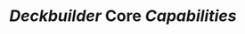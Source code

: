 ---
layout: Four Columns
title: "***Deckbuilder*** **Core** *Capabilities*"
content_col1: |
  **Content Intelligence**
  • *Semantic* analysis
  • ***Smart*** processing
  • ___Automated___ optimization
  • **Rich** formatting
content_col2: |
  **Template Engine**
  • ___Professional___ output
  • *Dynamic* shapes
  • **Flexible** templates
  • ***Consistent*** branding
content_col3: |
  **MCP Integration**
  • **Claude** compatibility
  • *Seamless* workflow
  • ___Intelligent___ recommendations
  • ***Enterprise*** ready
content_col4: |
  **Business Value**
  • ***Increased*** productivity
  • *Reduced* errors
  • ___Consistent___ quality
  • **Scalable** operations
---